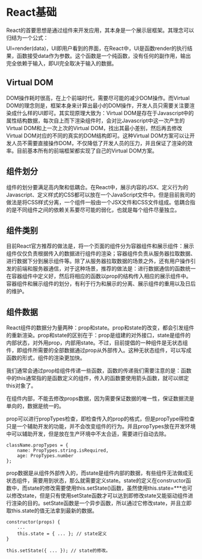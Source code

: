 # React基础

React的首要思想是通过组件来开发应用，其本身是一个展示层框架。其理念可以归结为一个公式：$$$$UI=render\(data\)，UI即用户看到的界面，在React中，UI是函数render的执行结果，函数接受data作为参数。这个函数是一个纯函数，没有任何的副作用，输出完全依赖于输入，即UI完全取决于输入的数据。

## Virtual DOM

DOM操作耗时很高，在上个前端时代，需要尽可能的减少DOM操作。而Virtual DOM的理念则是，框架本身来计算出最小的DOM操作，开发人员只需要关注要渲染成什么样的UI即可。其实现原理大致为：Virtual DOM是存在于Javascript中的属性结构数据，每次自上而下渲染组件时，会对比Javascript中这一次产生的Virtual DOM和上一次上次的Virtual DOM，找出其最小差别，然后再去修改Virtual DOM对应的不同的真实的DOM结构即可。这种Virtual DOM方案可以让开发人员不需要直接操作DOM，不仅降低了开发人员的压力，并且保证了渲染的效率。目前基本所有的前端框架都实现了自己的Virtual DOM方案。

## 组件划分

组件的划分要满足高内聚和低耦合。在React中，展示内容的JSX、定义行为的Javascript、定义样式的CSS都可以放在一个JavaScript文件中。但是目前我司的做法是将CSS样式分离，一个组件一般由一个JSX文件和CSS文件组成。低耦合指的是不同组件之间的依赖关系要尽可能的弱化，也就是每个组件尽量独立。

## 组件类别

目前React官方推荐的做法是，将一个页面的组件分为容器组件和展示组件：展示组件仅仅负责根据传入的数据进行组件的渲染；容器组件负责从服务器拉取数据、进行数据下分到展示组件等。除了从服务器拉取数据的场景之外，还有用户操作引发的前端和服务器通信，对于这种场景，推荐的做法是：进行数据通信的函数统一在容器组件中定义好，然后将相应的函数以prop的结构传入相应的展示组件中。容器组件和展示组件的划分，有利于行为和展示的分离、展示组件的重用以及日后的维护。

## 组件数据

React组件的数据分为量两种：prop和state。prop和state的改变，都会引发组件的重新渲染。prop和state的区别在于：prop是组建的对外接口，state是组件的内部状态，对外用prop，内部用state。不过，目前提倡的一种组件是无状态组件，即组件所需要的全部数据通过prop从外部传入。这种无状态组件，可以写成函数的形式，组件的渲染更加快。

我们通常会通过prop给组件传递一些函数，函数的传递我们需要注意的是：函数中的this通常指的是函数定义的组件，传入的函数要使用箭头函数，就可以绑定this对象了。

在组件内部，不能去修改props数据，因为需要保证数据的唯一性，保证数据流是单向的，数据是统一的。

prop可以进行propTypes检查，即检查传入的prop的格式，但是propType得检查只是一个辅助开发的功能，并不会改变组件的行为。并且propTypes放在开发环境中可以辅助开发，但是放在生产环境中不太合适，需要进行自动去除。

```
className.propTypes = {
    name: PropTypes.string.isRequired,
    age: PropTypes.number
};
```

prop数据是从组件外部传入的，而state是组件内部的数据，有些组件无法做成无状态组件，需要用到状态，那么就需要定义state。state的定义在constructor函数中，而state的修改需要使用this.setState\(\)函数，虽然使用this.state=\*\*\*也可以修改state，但是只有使用setState函数才可以达到即修改state又能驱动组件进行渲染的目的。setState函数是一个异步函数，所以通过它修改state，并且立即取this.state的值无法拿到最新的数据。

```
constructor(props) {
    ...
    this.state = { ... }; // state定义
}

this.setState({ ... }); // state的修改。
```

### 

### 

### 



